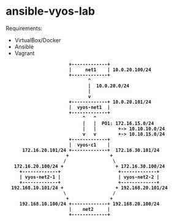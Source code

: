# ansible-vyos-lab

Requirements:
  - VirtualBox/Docker
  - Ansible
  - Vagrant



<p align="center">
<b>

                           +-------------+
                           |     net1    | 10.0.20.100/24
                           +-------------+
                                  ^
                                  |  10.0.20.0/24
                                  |
                                  v
                           +-------------+ 10.0.20.101/24
                           |  vyos-net1  |
                           +-------------+
                                ^   ^
                                |   |  PO1: 172.16.15.0/24
                                |   |        +-> 10.10.10.0/24
                                v   v        +-> 10.10.15.0/24
                           +-------------+
                           |  vyos-c1    |
          172.16.20.101/24 +-------------+  172.16.30.101/24
                          +               +
                         /                 \
       172.16.20.100/24 +                   + 172.16.30.100/24
         +-------------+                     +-------------+
         | vyos-net2-1 |                     | vyos-net2-2 |
         +-------------+                     +-------------+
      192.168.10.101/24 +                   + 192.168.20.101/24
                         \                 /
                          +               +
         192.168.10.100/24 +-------------+ 192.168.20.100/24
                           |    net2     |
                           +-------------+


</br></p>

